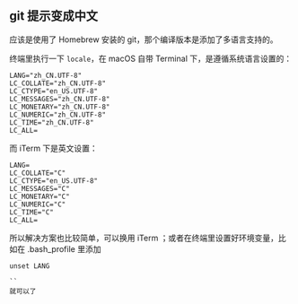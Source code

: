 ## git 提示变成中文

应该是使用了 Homebrew 安装的 git，那个编译版本是添加了多语言支持的。

终端里执行一下 `locale`，在 macOS 自带 Terminal 下，是遵循系统语言设置的：
```
LANG="zh_CN.UTF-8"
LC_COLLATE="zh_CN.UTF-8"
LC_CTYPE="en_US.UTF-8"
LC_MESSAGES="zh_CN.UTF-8"
LC_MONETARY="zh_CN.UTF-8"
LC_NUMERIC="zh_CN.UTF-8"
LC_TIME="zh_CN.UTF-8"
LC_ALL=
```

而 iTerm 下是英文设置：
```
LANG=
LC_COLLATE="C"
LC_CTYPE="en_US.UTF-8"
LC_MESSAGES="C"
LC_MONETARY="C"
LC_NUMERIC="C"
LC_TIME="C"
LC_ALL=
```

所以解决方案也比较简单，可以换用 iTerm ；或者在终端里设置好环境变量，比如在 .bash_profile 里添加
```
unset LANG

``
就可以了